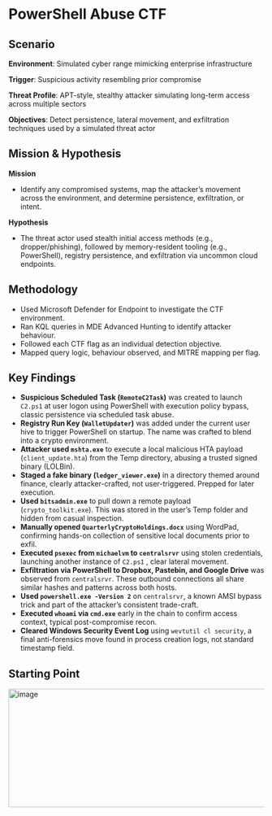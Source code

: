 # PowerShell Abuse CTF

## **Scenario**
**Environment**: Simulated cyber range mimicking enterprise infrastructure

**Trigger**: Suspicious activity resembling prior compromise

**Threat Profile**: APT-style, stealthy attacker simulating long-term access across multiple sectors

**Objectives**: Detect persistence, lateral movement, and exfiltration techniques used by a simulated threat actor

## **Mission & Hypothesis**

**Mission**

- Identify any compromised systems, map the attacker’s movement across the environment, and determine persistence, exfiltration, or intent.

**Hypothesis**

- The threat actor used stealth initial access methods (e.g., dropper/phishing), followed by memory-resident tooling (e.g., PowerShell), registry persistence, and exfiltration via uncommon cloud endpoints.

## **Methodology**

- Used Microsoft Defender for Endpoint to investigate the CTF environment.
- Ran KQL queries in MDE Advanced Hunting to identify attacker behaviour.
- Followed each CTF flag as an individual detection objective.
- Mapped query logic, behaviour observed, and MITRE mapping per flag.

## **Key Findings**

- **Suspicious Scheduled Task (`RemoteC2Task`)** was created to launch `C2.ps1` at user logon using PowerShell with execution policy bypass, classic persistence via scheduled task abuse.
- **Registry Run Key (`WalletUpdater`)** was added under the current user hive to trigger PowerShell on startup. The name was crafted to blend into a crypto environment.
- **Attacker used `mshta.exe`** to execute a local malicious HTA payload (`client_update.hta`) from the Temp directory, abusing a trusted signed binary (LOLBin).
- **Staged a fake binary (`ledger_viewer.exe`)** in a directory themed around finance, clearly attacker-crafted, not user-triggered. Prepped for later execution.
- **Used `bitsadmin.exe`** to pull down a remote payload (`crypto_toolkit.exe`). This was stored in the user’s Temp folder and hidden from casual inspection.
- **Manually opened `QuarterlyCryptoHoldings.docx`** using WordPad, confirming hands-on collection of sensitive local documents prior to exfil.
- **Executed `psexec` from `michaelvm` to `centralsrvr`** using stolen credentials, launching another instance of `C2.ps1` , clear lateral movement.
- **Exfiltration via PowerShell to Dropbox, Pastebin, and Google Drive** was observed from `centralsrvr`. These outbound connections all share similar hashes and patterns across both hosts.
- **Used `powershell.exe -Version 2`** on `centralsrvr`, a known AMSI bypass trick and part of the attacker’s consistent trade-craft.
- **Executed `whoami` via `cmd.exe`** early in the chain to confirm access context, typical post-compromise recon.
- **Cleared Windows Security Event Log** using `wevtutil cl security`, a final anti-forensics move found in process creation logs, not standard timestamp field.

## **Starting Point**
<img width="639" height="233" alt="image" src="https://github.com/user-attachments/assets/44274d0d-4a3a-4ae9-9329-04ce44239dc8" />
